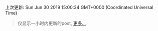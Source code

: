 
  
 上次更新: Sun Jun 30 2019 15:00:34 GMT+0000 (Coordinated Universal Time) 

 > 仅显示一小时内更新的post, [更多...](screenshots/)
  